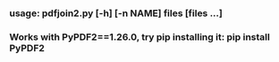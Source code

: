 ### usage: pdfjoin2.py [-h] [-n NAME] files [files ...]
### Works with PyPDF2==1.26.0, try pip installing it: pip install PyPDF2  